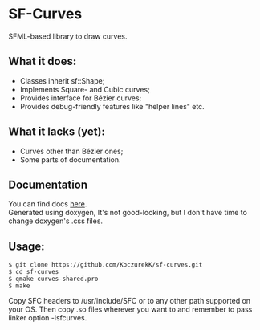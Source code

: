 # SF-Curves
SFML-based library to draw curves.

## What it does:
- Classes inherit sf::Shape;
- Implements Square- and Cubic curves;
- Provides interface for Bézier curves;
- Provides debug-friendly features like "helper lines" etc.

## What it lacks (yet):
- Curves other than Bézier ones;
- Some parts of documentation.

## Documentation
You can find docs [here](https://koczurekk.github.io/SF-Curves/).<br />
Generated using doxygen, It's not good-looking, but I don't have time to change doxygen's .css files.

## Usage:
```
$ git clone https://github.com/KoczurekK/sf-curves.git
$ cd sf-curves
$ qmake curves-shared.pro
$ make
```
Copy SFC headers to /usr/include/SFC or to any other path supported on your OS. Then copy .so files wherever you want to and remember to pass linker option -lsfcurves.
